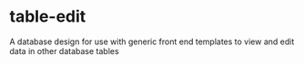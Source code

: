 # table-edit
A database design for use with generic front end templates to view and edit data in other database tables
